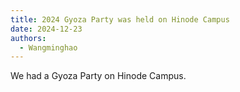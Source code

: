 ```yaml
---
title: 2024 Gyoza Party was held on Hinode Campus
date: 2024-12-23
authors: 
  - Wangminghao
---
```

We had a Gyoza Party on Hinode Campus.